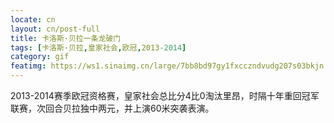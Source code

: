 ```yaml
---
locate: cn
layout: cn/post-full
title: 卡洛斯·贝拉一条龙破门
tags: [卡洛斯·贝拉,皇家社会,欧冠,2013-2014]
category: gif
featimg: https://ws1.sinaimg.cn/large/7bb8bd97gy1fxcczndvudg207s03bkjn.gif
---
```


2013-2014赛季欧冠资格赛，皇家社会总比分4比0淘汰里昂，时隔十年重回冠军联赛，次回合贝拉独中两元，并上演60米突袭表演。